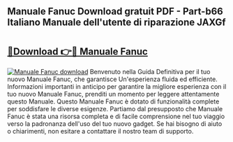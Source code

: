## Manuale Fanuc Download gratuit PDF - Part-b66 Italiano Manuale dell'utente di riparazione JAXGf

# <h2><a href="http://dfbeci.blite.top/?on=Manuale+Fanuc">🔗Download 👉🔴 Manuale Fanuc</a></h2>

[![Manuale Fanuc download](https://i.imgur.com/lujVjoI.png)](http://dfbeci.blite.top/?on=Manuale+Fanuc)
Benvenuto nella Guida Definitiva per il tuo nuovo Manuale Fanuc, che garantisce Un'esperienza fluida ed efficiente. Informazioni importanti in anticipo per garantire la migliore esperienza con il tuo nuovo Manuale Fanuc, prenditi un momento per leggere attentamente questo Manuale. Questo Manuale Fanuc è dotato di funzionalità complete per soddisfare le diverse esigenze. Partiamo dal presupposto che Manuale Fanuc è stata una risorsa completa e di facile comprensione nel tuo viaggio verso la padronanza dell'uso del tuo nuovo gadget. Se hai bisogno di aiuto o chiarimenti, non esitare a contattare il nostro team di supporto.
